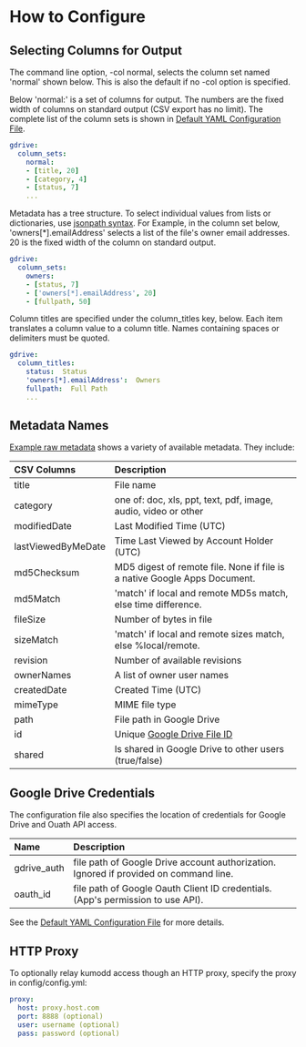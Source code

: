 # How to Configure

## Selecting Columns for Output

The command line option, -col normal, selects the column set named 'normal' shown
below.  This is also the default if no -col option is specified.

Below 'normal:' is a set of columns for output. The numbers are the fixed width of
columns on standard output (CSV export has no limit). The complete list of the column
sets is shown in [Default YAML Configuration
File](https://github.com/rich-murphey/kumodd/wiki/Default-configuration).

``` yaml
gdrive:
  column_sets:
    normal:
    - [title, 20]
    - [category, 4]
    - [status, 7]
    ...
```

Metadata has a tree structure.  To select individual values from lists or dictionaries,
use [jsonpath syntax](https://github.com/h2non/jsonpath-ng). For Example, in the column
set below, 'owners[*].emailAddress' selects a list of the file's owner email
addresses. 20 is the fixed width of the column on standard output.

``` yaml
gdrive:
  column_sets:
    owners:
    - [status, 7]
    - ['owners[*].emailAddress', 20]
    - [fullpath, 50]
```

Column titles are specified under the column\_titles key, below.  Each item translates a
column value to a column title.  Names containing spaces or delimiters must be quoted.

``` yaml
gdrive:
  column_titles:
    status:  Status
    'owners[*].emailAddress':  Owners
    fullpath:  Full Path
    ...
```

## Metadata Names

[Example raw metadata](https://github.com/rich-murphey/kumodd/wiki/Example-Metadata) shows a variety of available metadata.
They include:

CSV Columns		| Description 
:------			| :-----------
title			| File name
category		| one of: doc, xls, ppt, text, pdf, image, audio, video or other
modifiedDate		| Last Modified Time (UTC)
lastViewedByMeDate	| Time Last Viewed by Account Holder (UTC)
md5Checksum             | MD5 digest of remote file. None if file is a native Google Apps Document.
md5Match		| 'match' if local and remote MD5s match, else time difference.
fileSize		| Number of bytes in file
sizeMatch		| 'match' if local and remote sizes match, else %local/remote.
revision                | Number of available revisions
ownerNames              | A list of owner user names
createdDate             | Created Time (UTC)
mimeType		| MIME file type
path                    | File path in Google Drive 
id                      | Unique [Google Drive File ID](https://developers.google.com/drive/api/v3/about-files)
shared                  | Is shared in Google Drive to other users (true/false)

## Google Drive Credentials

The configuration file also specifies the location of credentials for Google Drive and Ouath API access.

Name		| Description
:-----		| :-----
gdrive\_auth	| file path of Google Drive account authorization. Ignored if provided on command line.
oauth\_id	| file path of Google Oauth Client ID credentials. (App's permission to use API).

See the [Default YAML Configuration File](https://github.com/rich-murphey/kumodd/wiki/Default-configuration) for more details.

## HTTP Proxy

To optionally relay kumodd access though an HTTP proxy, specify the proxy in config/config.yml:
``` yaml
proxy:
  host: proxy.host.com
  port: 8888 (optional)
  user: username (optional)
  pass: password (optional)
```

